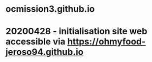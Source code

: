 # ocmission3.github.io
# 20200428 - initialisation site web accessible via https://ohmyfood-jeroso94.github.io
